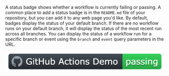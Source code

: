 A status badge shows whether a workflow is currently failing or passing. A common place to add a status badge is in the `README.md` file of your repository, but you can add it to any web page you'd like. By default, badges display the status of your default branch. If there are no workflow runs on your default branch, it will display the status of the most recent run across all branches. You can display the status of a workflow run for a specific branch or event using the `branch` and `event` query parameters in the URL.

![Screenshot of a workflow status badge. The left side contains the octocat logo and "GitHub Actions Demo", the name of the workflow. The right half is green with the text "passing."](/assets/images/help/repository/actions-workflow-status-badge.png)
